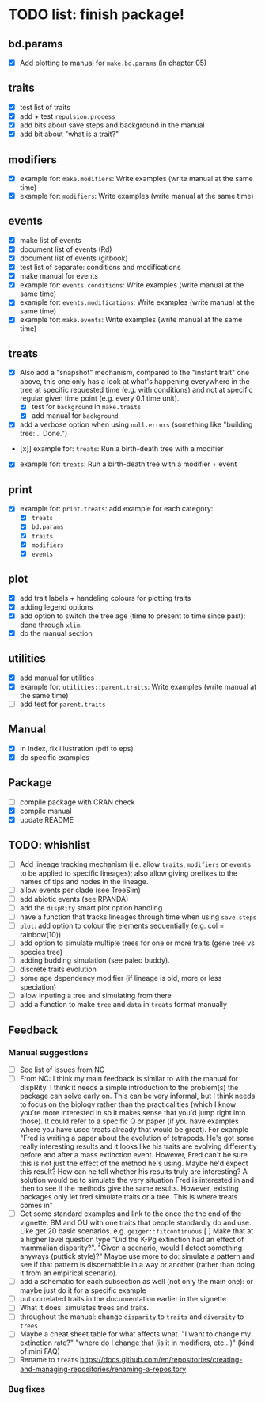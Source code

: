 # TODO list: finish package!

## bd.params

 - [x] Add plotting to manual for `make.bd.params` (in chapter 05)

## traits

 - [x] test list of traits
 - [x] add + test `repulsion.process`
 - [x] add bits about save.steps and background in the manual
 - [x] add bit about "what is a trait?"

## modifiers

 - [x] example for: `make.modifiers`: Write examples (write manual at the same time)
 - [x] example for: `modifiers`: Write examples (write manual at the same time)

## events

 - [x] make list of events
 - [x] document list of events (Rd)
 - [x] document list of events (gitbook)
 - [x] test list of separate: conditions and modifications
 - [x] make manual for events
 - [x] example for: `events.conditions`: Write examples (write manual at the same time)
 - [x] example for: `events.modifications`: Write examples (write manual at the same time)
 - [x] example for: `make.events`: Write examples (write manual at the same time)

## treats

 - [x] Also add a "snapshot" mechanism, compared to the "instant trait" one above, this one only has a look at what's happening everywhere in the tree at specific requested time (e.g. with conditions) and not at specific regular given time point (e.g. every 0.1 time unit).
    - [x] test for `background` in `make.traits`
    - [x] add manual for `background`
 - [x] add a verbose option when using `null.errors` (something like "building tree:... Done.") 
 - [x]] example for: `treats`: Run a birth-death tree with a modifier
 - [x] example for: `treats`: Run a birth-death tree with a modifier + event

## print

 - [x] example for: `print.treats`: add example for each category:
   - [x] `treats`
   - [x] `bd.params`
   - [x] `traits`
   - [x] `modifiers`
   - [x] `events`

## plot

 - [x] add trait labels + handeling colours for plotting traits
 - [x] adding legend options
 - [x] add option to switch the tree age (time to present to time since past): done through `xlim`.
 - [x] do the manual section

## utilities

 - [x] add manual for utilities
 - [x] example for: `utilities::parent.traits`: Write examples (write manual at the same time)
 - [ ] add test for `parent.traits`

## Manual

 - [x] in Index, fix illustration (pdf to eps)
 - [x] do specific examples

## Package

 - [ ] compile package with CRAN check
 - [x] compile manual
 - [x] update README

## TODO: whishlist
 - [ ] Add lineage tracking mechanism (i.e. allow `traits`, `modifiers` or `events` to be applied to specific lineages); also allow giving prefixes to the names of tips and nodes in the lineage.
 - [ ] allow events per clade (see TreeSim)
 - [ ] add abiotic events (see RPANDA)
 - [ ] add the `dispRity` smart plot option handling
 - [ ] have a function that tracks lineages through time when using `save.steps`
 - [ ] `plot`: add option to colour the elements sequentially (e.g. col = rainbow(10))
 - [ ] add option to simulate multiple trees for one or more traits (gene tree vs species tree)
 - [ ] adding budding simulation (see paleo buddy).
 - [ ] discrete traits evolution
 - [ ] some age dependency modifier (if lineage is old, more or less speciation)
 - [ ] allow inputing a tree and simulating from there
 - [ ] add a function to make `tree` and `data` in `treats` format manually

## Feedback

### Manual suggestions
 - [ ] See list of issues from NC
 - [ ] From NC: I think my main feedback is similar to with the manual for dispRity. I think it needs a simple introduction to the problem(s) the package can solve early on. This can be very informal, but I think needs to focus on the biology rather than the practicalities (which I know you're more interested in so it makes sense that you'd jump right into those). It could refer to a specific Q or paper (if you have examples where you have used treats already that would be great). For example "Fred is writing a paper about the evolution of tetrapods. He's got some really interesting results and it looks like his traits are evolving differently before and after a mass extinction event. However, Fred can't be sure this is not just the effect of the method he's using. Maybe he'd expect this result? How can he tell whether his results truly are interesting? A solution would be to simulate the very situation Fred is interested in and then to see if the methods give the same results. However, existing packages only let fred simulate traits or a tree. This is where treats comes in"
 - [ ] Get some standard examples and link to the once the the end of the vignette. BM and OU with one traits that people standardly do and use. Like get 20 basic scenarios. e.g. `geiger::fitcontinuous`
      [ ] Make that at a higher level question type "Did the K-Pg extinction had an effect of mammalian disparity?". "Given a scenario, would I detect something anyways (puttick style)?" Maybe use more to do: simulate a pattern and see if that pattern is discernabble in a way or another (rather than doing it from an empirical scenario).
 - [ ] add a schematic for each subsection as well (not only the main one): or maybe just do it for a specific example
 - [ ] put correlated traits in the documentation earlier in the vignette
 - [ ] What it does: simulates trees and traits.
 - [ ] throughout the manual: change `disparity` to `traits` and `diversity` to `trees` 
 - [ ] Maybe a cheat sheet table for what affects what. "I want to change my extinction rate?" "where do I change that (is it in modifiers, etc...)" (kind of mini FAQ)
 - [ ] Rename to `treats` https://docs.github.com/en/repositories/creating-and-managing-repositories/renaming-a-repository
 
### Bug fixes
